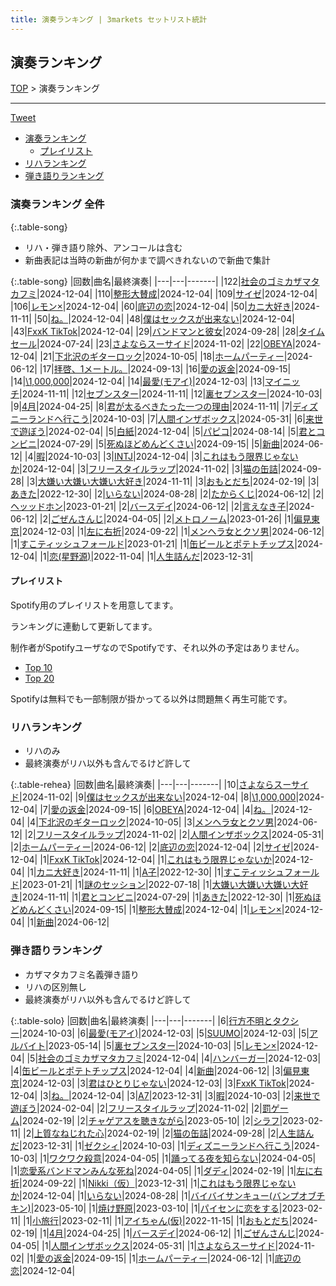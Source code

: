 ```yaml
---
title: 演奏ランキング | 3markets セットリスト統計
---
```

## 演奏ランキング


[TOP](/setlist/) > 演奏ランキング

___

 <a href="https://twitter.com/share?ref_src=twsrc%5Etfw" data-text="3markets[ ]セットリスト > 演奏ランキング" class="twitter-share-button" data-via="3markets" data-hashtags="3markets" data-related="3markets" data-show-count="false">Tweet</a>

* [演奏ランキング](#演奏ランキング)
    * [プレイリスト](#プレイリスト)
* [リハランキング](#リハランキング)
* [弾き語りランキング](#弾き語りランキング)


### 演奏ランキング 全件

{:.table-song}

* リハ・弾き語り除外、アンコールは含む
* 新曲表記は当時の新曲が何かまで調べきれないので新曲で集計

{:.table-song}
|回数|曲名|最終演奏|
|---|---|-------|
|122|[社会のゴミカザマタカフミ](song002.html)|2024-12-04|
|110|[整形大賛成](song005.html)|2024-12-04|
|109|[サイゼ](song004.html)|2024-12-04|
|106|[レモン×](song003.html)|2024-12-04|
|60|[底辺の恋](song008.html)|2024-12-04|
|50|[カニ大好き](song079.html)|2024-11-11|
|50|[ね。](song076.html)|2024-12-04|
|48|[僕はセックスが出来ない](song006.html)|2024-12-04|
|43|[FxxK TikTok](song082.html)|2024-12-04|
|29|[バンドマンと彼女](song009.html)|2024-09-28|
|28|[タイムセール](song007.html)|2024-07-24|
|23|[さよならスーサイド](song013.html)|2024-11-02|
|22|[OBEYA](song021.html)|2024-12-04|
|21|[下北沢のギターロック](song015.html)|2024-10-05|
|18|[ホームパーティー](song011.html)|2024-06-12|
|17|[拝啓、1メートル。](song010.html)|2024-09-13|
|16|[愛の返金](song012.html)|2024-09-15|
|14|[\1,000,000](song022.html)|2024-12-04|
|14|[最愛(モアイ)](song014.html)|2024-12-03|
|13|[マイニッチ](song046.html)|2024-11-11|
|12|[セブンスター](song020.html)|2024-11-11|
|12|[裏セブンスター](song017.html)|2024-10-03|
|9|[4月](song029.html)|2024-04-25|
|8|[君が太るべきたった一つの理由](song034.html)|2024-11-11|
|7|[ディズニーランドへ行こう](song095.html)|2024-10-03|
|7|[人間インザボックス](song016.html)|2024-05-31|
|6|[来世で遊ぼう](song075.html)|2024-02-04|
|5|[白紙](song098.html)|2024-12-04|
|5|[パピコ](song036.html)|2024-08-14|
|5|[君とコンビニ](song024.html)|2024-07-29|
|5|[死ぬほどめんどくさい](song018.html)|2024-09-15|
|5|[新曲](song001.html)|2024-06-12|
|4|[暇](song040.html)|2024-10-03|
|3|[INTJ](song096.html)|2024-12-04|
|3|[これはもう限界じゃないか](song081.html)|2024-12-04|
|3|[フリースタイルラップ](song074.html)|2024-11-02|
|3|[猫の缶詰](song041.html)|2024-09-28|
|3|[大嫌い大嫌い大嫌い大好き](song035.html)|2024-11-11|
|3|[おもとだち](song033.html)|2024-02-19|
|3|[あきた](song019.html)|2022-12-30|
|2|[いらない](song078.html)|2024-08-28|
|2|[たからくじ](song032.html)|2024-06-12|
|2|[ヘッッドホン](song030.html)|2023-01-21|
|2|[バースデイ](song028.html)|2024-06-12|
|2|[言えなき子](song027.html)|2024-06-12|
|2|[ごぜんさんじ](song026.html)|2024-04-05|
|2|[メトロノーム](song025.html)|2023-01-26|
|1|[偏見東京](song092.html)|2024-12-03|
|1|[左に右折](song087.html)|2024-09-22|
|1|[メンヘラ女とクソ男](song072.html)|2024-06-12|
|1|[すこティッシュフォールド](song045.html)|2023-01-21|
|1|[缶ビールとポテトチップス](song043.html)|2024-12-04|
|1|[恋(星野源)](song037.html)|2022-11-04|
|1|[人生詰んだ](song031.html)|2023-12-31|


#### プレイリスト

Spotify用のプレイリストを用意してます。

ランキングに連動して更新してます。

制作者がSpotifyユーザなのでSpotifyです、それ以外の予定はありません。

* [Top 10](https://open.spotify.com/playlist/2k4rxGfOCIWZhr0lHnA0Yf)
* [Top 20](https://open.spotify.com/playlist/00msjQPDjFaoAm6IIEM2ka)

Spotifyは無料でも一部制限が掛かってる以外は問題無く再生可能です。

### リハランキング

* リハのみ
* 最終演奏がリハ以外も含んでるけど許して


{:.table-rehea}
|回数|曲名|最終演奏|
|---|---|-------|
|10|[さよならスーサイド](song013.html)|2024-11-02|
|9|[僕はセックスが出来ない](song006.html)|2024-12-04|
|8|[\1,000,000](song022.html)|2024-12-04|
|7|[愛の返金](song012.html)|2024-09-15|
|6|[OBEYA](song021.html)|2024-12-04|
|4|[ね。](song076.html)|2024-12-04|
|4|[下北沢のギターロック](song015.html)|2024-10-05|
|3|[メンヘラ女とクソ男](song072.html)|2024-06-12|
|2|[フリースタイルラップ](song074.html)|2024-11-02|
|2|[人間インザボックス](song016.html)|2024-05-31|
|2|[ホームパーティー](song011.html)|2024-06-12|
|2|[底辺の恋](song008.html)|2024-12-04|
|2|[サイゼ](song004.html)|2024-12-04|
|1|[FxxK TikTok](song082.html)|2024-12-04|
|1|[これはもう限界じゃないか](song081.html)|2024-12-04|
|1|[カニ大好き](song079.html)|2024-11-11|
|1|[A子](song047.html)|2022-12-30|
|1|[すこティッシュフォールド](song045.html)|2023-01-21|
|1|[謎のセッション](song038.html)|2022-07-18|
|1|[大嫌い大嫌い大嫌い大好き](song035.html)|2024-11-11|
|1|[君とコンビニ](song024.html)|2024-07-29|
|1|[あきた](song019.html)|2022-12-30|
|1|[死ぬほどめんどくさい](song018.html)|2024-09-15|
|1|[整形大賛成](song005.html)|2024-12-04|
|1|[レモン×](song003.html)|2024-12-04|
|1|[新曲](song001.html)|2024-06-12|


### 弾き語りランキング

* カザマタカフミ名義弾き語り
* リハの区別無し
* 最終演奏がリハ以外も含んでるけど許して


{:.table-solo}
|回数|曲名|最終演奏|
|---|---|-------|
|6|[行方不明とタクシー](song039.html)|2024-10-03|
|6|[最愛(モアイ)](song014.html)|2024-12-03|
|5|[SUUMO](song083.html)|2024-12-03|
|5|[アルバイト](song042.html)|2023-05-14|
|5|[裏セブンスター](song017.html)|2024-10-03|
|5|[レモン×](song003.html)|2024-12-04|
|5|[社会のゴミカザマタカフミ](song002.html)|2024-12-04|
|4|[ハンバーガー](song084.html)|2024-12-03|
|4|[缶ビールとポテトチップス](song043.html)|2024-12-04|
|4|[新曲](song001.html)|2024-06-12|
|3|[偏見東京](song092.html)|2024-12-03|
|3|[君はひとりじゃない](song091.html)|2024-12-03|
|3|[FxxK TikTok](song082.html)|2024-12-04|
|3|[ね。](song076.html)|2024-12-04|
|3|[A7](song073.html)|2023-12-31|
|3|[暇](song040.html)|2024-10-03|
|2|[来世で遊ぼう](song075.html)|2024-02-04|
|2|[フリースタイルラップ](song074.html)|2024-11-02|
|2|[罰ゲーム](song071.html)|2024-02-19|
|2|[チャゲアスを聴きながら](song070.html)|2023-05-10|
|2|[シラフ](song050.html)|2023-02-11|
|2|[上質なねじれた心](song048.html)|2024-02-19|
|2|[猫の缶詰](song041.html)|2024-09-28|
|2|[人生詰んだ](song031.html)|2023-12-31|
|1|[ゼクシィ](song097.html)|2024-10-03|
|1|[ディズニーランドへ行こう](song095.html)|2024-10-03|
|1|[ワクワク殺意](song094.html)|2024-04-05|
|1|[踊ってる夜を知らない](song093.html)|2024-04-05|
|1|[恋愛系バンドマンみんな死ね](song090.html)|2024-04-05|
|1|[ダディ](song088.html)|2024-02-19|
|1|[左に右折](song087.html)|2024-09-22|
|1|[Nikki（仮）](song085.html)|2023-12-31|
|1|[これはもう限界じゃないか](song081.html)|2024-12-04|
|1|[いらない](song078.html)|2024-08-28|
|1|[バイバイサンキュー(バンプオブチキン)](song077.html)|2023-05-10|
|1|[焼け野原](song069.html)|2023-03-10|
|1|[パイセンに恋をする](song051.html)|2023-02-11|
|1|[小旅行](song049.html)|2023-02-11|
|1|[アイちゃん(仮)](song044.html)|2022-11-15|
|1|[おもとだち](song033.html)|2024-02-19|
|1|[4月](song029.html)|2024-04-25|
|1|[バースデイ](song028.html)|2024-06-12|
|1|[ごぜんさんじ](song026.html)|2024-04-05|
|1|[人間インザボックス](song016.html)|2024-05-31|
|1|[さよならスーサイド](song013.html)|2024-11-02|
|1|[愛の返金](song012.html)|2024-09-15|
|1|[ホームパーティー](song011.html)|2024-06-12|
|1|[底辺の恋](song008.html)|2024-12-04|


<script src="https://cdnjs.cloudflare.com/ajax/libs/jquery/3.6.1/jquery.min.js" integrity="sha512-aVKKRRi/Q/YV+4mjoKBsE4x3H+BkegoM/em46NNlCqNTmUYADjBbeNefNxYV7giUp0VxICtqdrbqU7iVaeZNXA==" crossorigin="anonymous" referrerpolicy="no-referrer"></script>
<script src="https://cdnjs.cloudflare.com/ajax/libs/jquery.tablesorter/2.31.3/js/jquery.tablesorter.min.js" integrity="sha512-qzgd5cYSZcosqpzpn7zF2ZId8f/8CHmFKZ8j7mU4OUXTNRd5g+ZHBPsgKEwoqxCtdQvExE5LprwwPAgoicguNg==" crossorigin="anonymous" referrerpolicy="no-referrer"></script>
<link rel="stylesheet" href="https://cdnjs.cloudflare.com/ajax/libs/jquery.tablesorter/2.31.3/css/theme.default.min.css" integrity="sha512-wghhOJkjQX0Lh3NSWvNKeZ0ZpNn+SPVXX1Qyc9OCaogADktxrBiBdKGDoqVUOyhStvMBmJQ8ZdMHiR3wuEq8+w==" crossorigin="anonymous" referrerpolicy="no-referrer" />
<script>
$(function() {
    $(".table-song").tablesorter();
    $(".table-rehea").tablesorter();
    $(".table-solo").tablesorter();
});
</script>

<script async src="https://platform.twitter.com/widgets.js" charset="utf-8"></script>